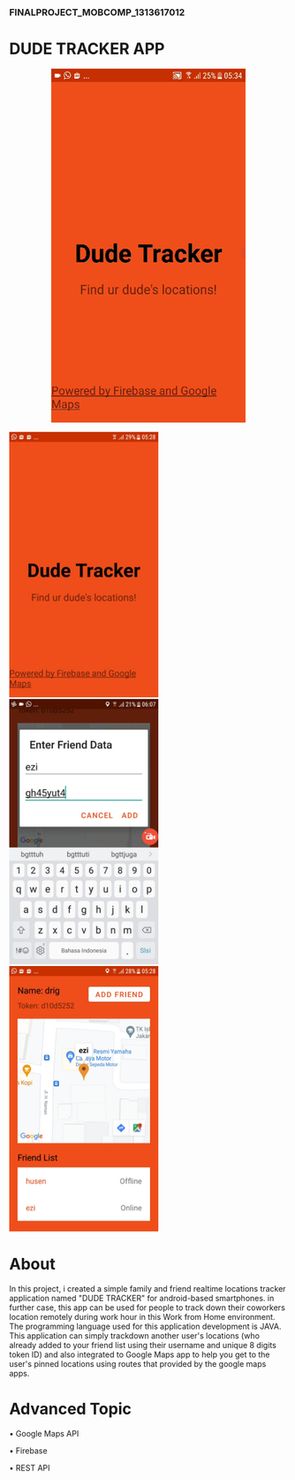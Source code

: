 ### FINALPROJECT_MOBCOMP_1313617012

# DUDE TRACKER APP

  <p align="center">
  <img src="https://github.com/AldrichRNLD/FINALPROJECT_MOBCOMP_1313617012/blob/master/UI%20Photos/dudetracker.gif" />
</p>
  
   <img src="https://github.com/AldrichRNLD/FINALPROJECT_MOBCOMP_1313617012/blob/master/UI%20Photos/homescreen.JPG" width="270">        <img src="https://github.com/AldrichRNLD/FINALPROJECT_MOBCOMP_1313617012/blob/master/UI%20Photos/addfriend.JPG" width="270"> <img src="https://github.com/AldrichRNLD/FINALPROJECT_MOBCOMP_1313617012/blob/master/UI%20Photos/mainscreen.JPG" width="270">
  


# About

In this project, i created a simple family and friend realtime locations tracker application named "DUDE TRACKER" for android-based smartphones. in further case, this app can be used for people to track down their coworkers location remotely during work hour in this Work from Home environment. The programming language used for this application development is JAVA. This application can simply trackdown another user's locations (who already added to your friend list using their username and unique 8 digits token ID) and also integrated to Google Maps app to help you get to the user's pinned locations using routes that provided by the google maps apps.



# Advanced Topic

• Google Maps API 

• Firebase

• REST API
